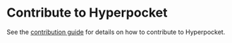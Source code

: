 # Contribute to Hyperpocket

See the [contribution guide](https://github.com/vessl-ai/hyperpocket/blob/main/CONTRIBUTING.md) for details on how to contribute to Hyperpocket.
